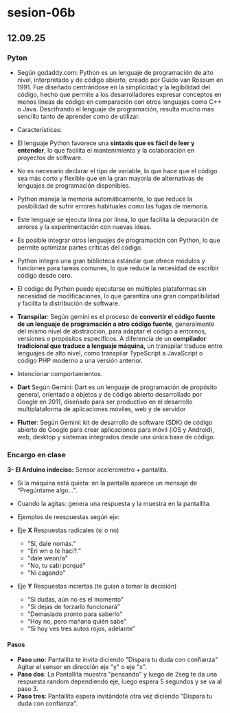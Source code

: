# sesion-06b

## 12.09.25

### Pyton

+ Según godaddy.com: Python es un lenguaje de programación de alto nivel, interpretado y de código abierto, creado por Guido van Rossum en 1991. Fue diseñado centrándose en la simplicidad y la legibilidad del código, hecho que permite a los desarrolladores expresar conceptos en menos líneas de código en comparación con otros lenguajes como C++ o Java. Descifrando el lenguaje de programación, resulta mucho más sencillo tanto de aprender como de utilizar.
+ Características:
+ El lenguaje Python favorece una **sintaxis que es fácil de leer y entender**, lo que facilita el mantenimiento y la colaboración en proyectos de software.
+ No es necesario declarar el tipo de variable, lo que hace que el código sea más corto y flexible que en la gran mayoría de alternativas de lenguajes de programación disponibles.
+ Python maneja la memoria automáticamente, lo que reduce la posibilidad de sufrir errores habituales como las fugas de memoria.
+ Este lenguaje se ejecuta línea por línea, lo que facilita la depuración de errores y la experimentación con nuevas ideas.
+ Es posible integrar otros lenguajes de programación con Python, lo que permite optimizar partes críticas del código.
+ Python integra una gran biblioteca estándar que ofrece módulos y funciones para tareas comunes, lo que reduce la necesidad de escribir código desde cero.
+ El código de Python puede ejecutarse en múltiples plataformas sin necesidad de modificaciones, lo que garantiza una gran compatibilidad y facilita la distribución de software.

+ **Transpilar**: Según gemini es el proceso de **convertir el código fuente de un lenguaje de programación a otro código fuente**, generalmente del mismo nivel de abstracción, para adaptar el código a entornos, versiones o propósitos específicos. A diferencia de un **compilador tradicional que traduce a lenguaje máquina,** un transpilar traduce entre lenguajes de alto nivel, como transpilar TypeScript a JavaScript o código PHP moderno a una versión anterior.

+ Intencionar comportamientos.

+ **Dart** Según Gemini: Dart es un lenguaje de programación de propósito general, orientado a objetos y de código abierto desarrollado por Google en 2011, diseñado para ser productivo en el desarrollo multiplataforma de aplicaciones móviles, web y de servidor
+ **Flutter**: Según Gemini: kit de desarrollo de software (SDK) de código abierto de Google para crear aplicaciones para móvil (iOS y Android), web, desktop y sistemas integrados desde una única base de código.

### Encargo en clase

**3- El Arduino indeciso:** Sensor acelerometro + pantalita.

+ Si la máquina está quieta: en la pantalla aparece un mensaje de “Pregúntame algo…”.
+ Cuando la agitas: genera una respuesta y la muestra en la pantallita.

+ Ejemplos de reespuestas según eje:
+ Eje **X** Respuestas radicales (si o no)
  + “Sí, dale nomás.”
  + “Eri wn o te haci?.”
  + "dale weon/a"
  + "No, tu sabi porqué"
  + "Ni cagando"

+ Eje **Y** Respuestas inciertas (te guían a tomar la decisión)
  + “Si dudas, aún no es el momento”
  + "Si dejas de forzarlo funcionará”
  + "Demasiado pronto para saberlo"
  + “Hoy no, pero mañana quién sabe”
  + “Si hoy ves tres autos rojos, adelante”

#### Pasos
  
+ **Paso uno:** Pantallita te invita diciendo "Dispara tu duda con confianza" Agitar el sensor en dirección eje "y" o eje "x".
+ **Paso dos**: La Pantallita muestra "pensando" y luego de 2seg te da una respuesta random dependiendo eje, luego espera 5 segundos y se va al paso 3.
+ **Paso tres**: Pantallita espera invitándote otra vez diciendo "Dispara tu duda con confianza".
